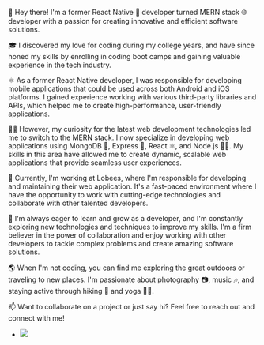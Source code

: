 👋 Hey there! I'm a former React Native 📱 developer turned MERN stack 🌐 developer with a passion for creating innovative and efficient software solutions.

🎓 I discovered my love for coding during my college years, and have since honed my skills by enrolling in coding boot camps and gaining valuable experience in the tech industry.

⚛️ As a former React Native developer, I was responsible for developing mobile applications that could be used across both Android and iOS platforms. I gained experience working with various third-party libraries and APIs, which helped me to create high-performance, user-friendly applications.

👨‍💻 However, my curiosity for the latest web development technologies led me to switch to the MERN stack. I now specialize in developing web applications using MongoDB 🍃, Express 🚂, React ⚛️, and Node.js 🐱‍💻. My skills in this area have allowed me to create dynamic, scalable web applications that provide seamless user experiences.

🏢 Currently, I'm working at Lobees, where I'm responsible for developing and maintaining their web application. It's a fast-paced environment where I have the opportunity to work with cutting-edge technologies and collaborate with other talented developers.

🚀 I'm always eager to learn and grow as a developer, and I'm constantly exploring new technologies and techniques to improve my skills. I'm a firm believer in the power of collaboration and enjoy working with other developers to tackle complex problems and create amazing software solutions.

🌎 When I'm not coding, you can find me exploring the great outdoors or traveling to new places. I'm passionate about photography 📷, music 🎶, and staying active through hiking 🥾 and yoga 🧘‍♂️.

📫 Want to collaborate on a project or just say hi? Feel free to reach out and connect with me! 
- <Img src='https://github-readme-stats.vercel.app/api?username=sayak21318&&show_icons=true&title_color=ffffff&icon_color=bb2acf&text_color=daf7dc&bg_color=151515' />
